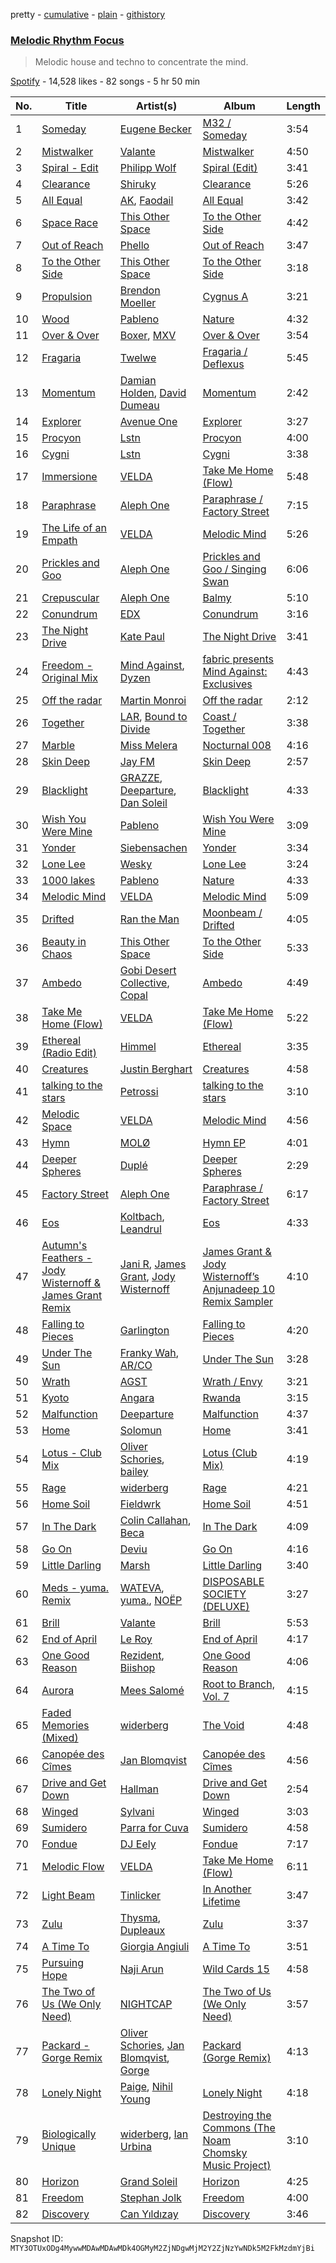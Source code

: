 pretty - [cumulative](/playlists/cumulative/37i9dQZF1DX6Hxkvl9MShf.md) - [plain](/playlists/plain/37i9dQZF1DX6Hxkvl9MShf) - [githistory](https://github.githistory.xyz/mackorone/spotify-playlist-archive/blob/main/playlists/plain/37i9dQZF1DX6Hxkvl9MShf)

### [Melodic Rhythm Focus](https://open.spotify.com/playlist/37i9dQZF1DX6Hxkvl9MShf)

> Melodic house and techno to concentrate the mind.

[Spotify](https://open.spotify.com/user/spotify) - 14,528 likes - 82 songs - 5 hr 50 min

| No. | Title | Artist(s) | Album | Length |
|---|---|---|---|---|
| 1 | [Someday](https://open.spotify.com/track/7mp30d3iokq9QJVuJrCr47) | [Eugene Becker](https://open.spotify.com/artist/0CyuzTTSv7rrrgSkbereey) | [M32 / Someday](https://open.spotify.com/album/1swX91V0758v64RezrjdUk) | 3:54 |
| 2 | [Mistwalker](https://open.spotify.com/track/29HBY8bz6ut3ePI9VyEtx5) | [Valante](https://open.spotify.com/artist/3s1vSYK2eb5fflFHezIbUh) | [Mistwalker](https://open.spotify.com/album/6r0JeC4CfopkU0otpIKqTg) | 4:50 |
| 3 | [Spiral \- Edit](https://open.spotify.com/track/555xHSjplKrHgZteVOwJ7R) | [Philipp Wolf](https://open.spotify.com/artist/6uKv2ihEYpsDwWOW6pv1aH) | [Spiral \(Edit\)](https://open.spotify.com/album/1Xycot3BuBMYXvCFRMeZ88) | 3:41 |
| 4 | [Clearance](https://open.spotify.com/track/4Xs8dQwj1Ic4FyCcCyRKYq) | [Shiruky](https://open.spotify.com/artist/1Tr7ffkJ66E8bXTm2g7uEM) | [Clearance](https://open.spotify.com/album/32i7uXRwJK36jBrjndQ7m8) | 5:26 |
| 5 | [All Equal](https://open.spotify.com/track/18l96LCRzEegdK7snU2DFF) | [AK](https://open.spotify.com/artist/33Cf4O1KAVbtQa00scMi2A), [Faodail](https://open.spotify.com/artist/7p53fRMaR9h4Ri162E5LGi) | [All Equal](https://open.spotify.com/album/1mv4eGXzEDCUmKnf43FUQS) | 3:42 |
| 6 | [Space Race](https://open.spotify.com/track/0xwdddgB2jZ93gUE2MmLQY) | [This Other Space](https://open.spotify.com/artist/6lhdbR7pr8RR29VgTh2lqT) | [To the Other Side](https://open.spotify.com/album/5o5mo6GTWRfGwssThNcnij) | 4:42 |
| 7 | [Out of Reach](https://open.spotify.com/track/7Bp5A16DdqfuQRT8VycDyD) | [Phello](https://open.spotify.com/artist/6TArvryQ2YjjufQdezlUUh) | [Out of Reach](https://open.spotify.com/album/51NhUnwkhYgymplSpEOndN) | 3:47 |
| 8 | [To the Other Side](https://open.spotify.com/track/0WQvuT8ShwwdwCAy86vjvA) | [This Other Space](https://open.spotify.com/artist/6lhdbR7pr8RR29VgTh2lqT) | [To the Other Side](https://open.spotify.com/album/5o5mo6GTWRfGwssThNcnij) | 3:18 |
| 9 | [Propulsion](https://open.spotify.com/track/5sHP9Y0mhhxC1j7AtsqOvT) | [Brendon Moeller](https://open.spotify.com/artist/3V3T5haMWZGfFxqVsAB9oB) | [Cygnus A](https://open.spotify.com/album/0YH8iHF3YgylIRIdlL6bGV) | 3:21 |
| 10 | [Wood](https://open.spotify.com/track/1jySrrqnp7ux50ZdKFCwTZ) | [Pableno](https://open.spotify.com/artist/3Yx4eLSofQtpIvtTGcM77h) | [Nature](https://open.spotify.com/album/5zeYZeKbnrF0jNt6AYCHY4) | 4:32 |
| 11 | [Over & Over](https://open.spotify.com/track/7LtMkKuPFGYkzCmKsn9Iqs) | [Boxer](https://open.spotify.com/artist/2BCF7CstRXVyyH72etqztG), [MXV](https://open.spotify.com/artist/2CGL9R0HbeFEJgZ7b1ShHG) | [Over & Over](https://open.spotify.com/album/1MN98hNKJJ2vwqeuUxafaC) | 3:54 |
| 12 | [Fragaria](https://open.spotify.com/track/5SFYmIfbzjnoQuteQ4CuKi) | [Twelwe](https://open.spotify.com/artist/0cXv4l0iCzhQrRljsAQyQW) | [Fragaria / Deflexus](https://open.spotify.com/album/07f55XYO4bXC7cnaFz2l2C) | 5:45 |
| 13 | [Momentum](https://open.spotify.com/track/0dwUqHfuKGhtYCChyeLyxX) | [Damian Holden](https://open.spotify.com/artist/6VgyMZzlNejIhFh7Yn6SlM), [David Dumeau](https://open.spotify.com/artist/7w0cV0FuzKwIknB51cxzfQ) | [Momentum](https://open.spotify.com/album/1QsITkVjzy1Rx4AqYNUAsZ) | 2:42 |
| 14 | [Explorer](https://open.spotify.com/track/73ZGLBW8CcalAp74aNp04Z) | [Avenue One](https://open.spotify.com/artist/36aAN3R8JUJBcInylswfxA) | [Explorer](https://open.spotify.com/album/6RzLGMfBS4YSydph8v3X7G) | 3:27 |
| 15 | [Procyon](https://open.spotify.com/track/5gvDnP06VUVHoXguSa61GN) | [Lstn](https://open.spotify.com/artist/0OO1zgX3CUfJQwoOEBSKSp) | [Procyon](https://open.spotify.com/album/07rzxct9bZTdMmoVlE0g7g) | 4:00 |
| 16 | [Cygni](https://open.spotify.com/track/6YZ9SMO6M3xiLFdSGTDF16) | [Lstn](https://open.spotify.com/artist/0OO1zgX3CUfJQwoOEBSKSp) | [Cygni](https://open.spotify.com/album/1bisz6k9iWqxXgFhI40NDk) | 3:38 |
| 17 | [Immersione](https://open.spotify.com/track/0vMZDUNKHsu10R8spLzXol) | [VELDA](https://open.spotify.com/artist/4qJI9uNSis7Qi4J1q1Eufn) | [Take Me Home \(Flow\)](https://open.spotify.com/album/4b2TWiGPq0iDNzYKyndF3f) | 5:48 |
| 18 | [Paraphrase](https://open.spotify.com/track/6UxZrWzjU4awYqpqVyFgNi) | [Aleph One](https://open.spotify.com/artist/3oYNb7aE6uwlrEi6mehZeP) | [Paraphrase / Factory Street](https://open.spotify.com/album/7grBNquVmoGIx7asud1VLg) | 7:15 |
| 19 | [The Life of an Empath](https://open.spotify.com/track/6SKHpIBF0zImsmqmRkgvwp) | [VELDA](https://open.spotify.com/artist/4qJI9uNSis7Qi4J1q1Eufn) | [Melodic Mind](https://open.spotify.com/album/6U1k2aJKB0xIeHXAeG52mS) | 5:26 |
| 20 | [Prickles and Goo](https://open.spotify.com/track/3anEkpGQT5hDxtPwtX4itO) | [Aleph One](https://open.spotify.com/artist/3oYNb7aE6uwlrEi6mehZeP) | [Prickles and Goo / Singing Swan](https://open.spotify.com/album/02HQv9kLC7kNf5jtcVP7mc) | 6:06 |
| 21 | [Crepuscular](https://open.spotify.com/track/5mFUHYZXlZhiSdqKmscDcU) | [Aleph One](https://open.spotify.com/artist/3oYNb7aE6uwlrEi6mehZeP) | [Balmy](https://open.spotify.com/album/2w24KFSj3y18ardZ75SIMm) | 5:10 |
| 22 | [Conundrum](https://open.spotify.com/track/7EmY6KCl1EF5FbieZznTrL) | [EDX](https://open.spotify.com/artist/7GMot9WvBYqhhJz92vhBp6) | [Conundrum](https://open.spotify.com/album/53LSWUnOo7bskTO0acMR2C) | 3:16 |
| 23 | [The Night Drive](https://open.spotify.com/track/5hb2q1B9k3GbH5S5G7St8V) | [Kate Paul](https://open.spotify.com/artist/1anQkfV3WidZBDrdAQwAsx) | [The Night Drive](https://open.spotify.com/album/3E5OpinsSZ2ZftAEfNjr7E) | 3:41 |
| 24 | [Freedom \- Original Mix](https://open.spotify.com/track/55PaZ1kAp9GbEq4EKvnkjy) | [Mind Against](https://open.spotify.com/artist/48LWLoeY0dhwaiX1FRsn72), [Dyzen](https://open.spotify.com/artist/4iBwpHcklqLJMHgrTEHEYl) | [fabric presents Mind Against: Exclusives](https://open.spotify.com/album/0ATO1xXlH9Y6g6TyqA46ZS) | 4:43 |
| 25 | [Off the radar](https://open.spotify.com/track/6LpCOSM7ti0RkktlPHPBbK) | [Martin Monroi](https://open.spotify.com/artist/4IB5E37eyDYzrP0nQPogaq) | [Off the radar](https://open.spotify.com/album/1KmL8xWaFnWAWMbistk5L6) | 2:12 |
| 26 | [Together](https://open.spotify.com/track/1GPFWNzYJMZrrrspWyfzLn) | [LAR](https://open.spotify.com/artist/2w3NdJswSn39l3TU9vIRq0), [Bound to Divide](https://open.spotify.com/artist/5nQ7llwdZYT6MWMeLLe8dc) | [Coast / Together](https://open.spotify.com/album/7k8M4tm1mp1DfdVTcTtItQ) | 3:38 |
| 27 | [Marble](https://open.spotify.com/track/7w2Uz5hNCkrKjfgzvvNe6i) | [Miss Melera](https://open.spotify.com/artist/3P7dBiGBrfbqVE1Etbr9f1) | [Nocturnal 008](https://open.spotify.com/album/1zO69WjJDc7QBGpDbscldx) | 4:16 |
| 28 | [Skin Deep](https://open.spotify.com/track/1CAozfu6bPDxaKe39x030x) | [Jay FM](https://open.spotify.com/artist/0XHQV1DM8cqEJrB4gRuogs) | [Skin Deep](https://open.spotify.com/album/3pejPyeMAWaEasm6SzmURn) | 2:57 |
| 29 | [Blacklight](https://open.spotify.com/track/1xuwXSZMBXvgASjegHXftC) | [GRAZZE](https://open.spotify.com/artist/4NyGWI0UeGa6jOyRDLawjt), [Deeparture](https://open.spotify.com/artist/77jpUdhY3sur4mrNURonho), [Dan Soleil](https://open.spotify.com/artist/2z0mmxKTw0KpO7Qnb6aB2r) | [Blacklight](https://open.spotify.com/album/13GuifKdMCY8mjhpT3pUYb) | 4:33 |
| 30 | [Wish You Were Mine](https://open.spotify.com/track/3nTWBIjPDUWuuAfIdgQgxi) | [Pableno](https://open.spotify.com/artist/3Yx4eLSofQtpIvtTGcM77h) | [Wish You Were Mine](https://open.spotify.com/album/5wbyzmz1QgQ2B9K5NSoaGL) | 3:09 |
| 31 | [Yonder](https://open.spotify.com/track/5MIMRwC9I4SP48zoMhAbwh) | [Siebensachen](https://open.spotify.com/artist/1LysQsO6Eq11YuvI300Imv) | [Yonder](https://open.spotify.com/album/7yHZPzZKRtYgTBxNP71Eg1) | 3:34 |
| 32 | [Lone Lee](https://open.spotify.com/track/456Hy3jnUpaJCd1pYbdqSa) | [Wesky](https://open.spotify.com/artist/2Qe7rgMOTEP0nIJdY6mqVn) | [Lone Lee](https://open.spotify.com/album/6K6Zy1aiJoQJEPKeYBaw8e) | 3:24 |
| 33 | [1000 lakes](https://open.spotify.com/track/49xFTW2nKbhkGqRTVzWeUc) | [Pableno](https://open.spotify.com/artist/3Yx4eLSofQtpIvtTGcM77h) | [Nature](https://open.spotify.com/album/5zeYZeKbnrF0jNt6AYCHY4) | 4:33 |
| 34 | [Melodic Mind](https://open.spotify.com/track/4vRHOvD3C0sESg8srdkunk) | [VELDA](https://open.spotify.com/artist/4qJI9uNSis7Qi4J1q1Eufn) | [Melodic Mind](https://open.spotify.com/album/6U1k2aJKB0xIeHXAeG52mS) | 5:09 |
| 35 | [Drifted](https://open.spotify.com/track/57H1bcqbsyrGHfTebZddzy) | [Ran the Man](https://open.spotify.com/artist/69lVKiR03uaDrGqEgOC2gu) | [Moonbeam / Drifted](https://open.spotify.com/album/7lgjYTyAR0PUXAKaOnB4JN) | 4:05 |
| 36 | [Beauty in Chaos](https://open.spotify.com/track/6yP5OEYCfYX5xldBO2MEVA) | [This Other Space](https://open.spotify.com/artist/6lhdbR7pr8RR29VgTh2lqT) | [To the Other Side](https://open.spotify.com/album/5o5mo6GTWRfGwssThNcnij) | 5:33 |
| 37 | [Ambedo](https://open.spotify.com/track/2zM04tPo64cBenFH8ySe4j) | [Gobi Desert Collective](https://open.spotify.com/artist/2w0J6UmL0Unhj5yqE7rlfp), [Copal](https://open.spotify.com/artist/1LjHpgBTL94CVnf7IWq0es) | [Ambedo](https://open.spotify.com/album/37FhL6sBiGuKD8sQwaXIl7) | 4:49 |
| 38 | [Take Me Home \(Flow\)](https://open.spotify.com/track/1rl7OIW7etWxE0AoSBgOr9) | [VELDA](https://open.spotify.com/artist/4qJI9uNSis7Qi4J1q1Eufn) | [Take Me Home \(Flow\)](https://open.spotify.com/album/4b2TWiGPq0iDNzYKyndF3f) | 5:22 |
| 39 | [Ethereal \(Radio Edit\)](https://open.spotify.com/track/4I1craJ9AQ0urnj2w2MRN7) | [Himmel](https://open.spotify.com/artist/2SaSegJV3zAzlLOiQTFXKm) | [Ethereal](https://open.spotify.com/album/4RKhGmT9AL6NnoSLHHNQZd) | 3:35 |
| 40 | [Creatures](https://open.spotify.com/track/2Xu88uUM8dvRSzsZa8Tm2W) | [Justin Berghart](https://open.spotify.com/artist/2U8TggBhPjlTITew6Z3Dgt) | [Creatures](https://open.spotify.com/album/4GSSe42yWKGReogQuuUfuE) | 4:58 |
| 41 | [talking to the stars](https://open.spotify.com/track/7nPMoLmBEkX5RZJFu69yBJ) | [Petrossi](https://open.spotify.com/artist/292Qxue6mDhhn2lAb1UTPY) | [talking to the stars](https://open.spotify.com/album/0QYLpRpeFBLc9ZluwNesya) | 3:10 |
| 42 | [Melodic Space](https://open.spotify.com/track/7ojus18AAOWFneqLSxRyTn) | [VELDA](https://open.spotify.com/artist/4qJI9uNSis7Qi4J1q1Eufn) | [Melodic Mind](https://open.spotify.com/album/6U1k2aJKB0xIeHXAeG52mS) | 4:56 |
| 43 | [Hymn](https://open.spotify.com/track/1v2jFLpXe18CqSMhoCTwzN) | [MOLØ](https://open.spotify.com/artist/29k6IUtkDp9ErAaJrh1Tlg) | [Hymn EP](https://open.spotify.com/album/7zm4nHUqUFvw1ELqgzUKIc) | 4:01 |
| 44 | [Deeper Spheres](https://open.spotify.com/track/1pKglyymqDNY0yXIv94ztW) | [Duplé](https://open.spotify.com/artist/1Mxkl3Mm7sbelsKWiXTfSf) | [Deeper Spheres](https://open.spotify.com/album/31jWTV8wMy7Q12z5ENEWWl) | 2:29 |
| 45 | [Factory Street](https://open.spotify.com/track/2F58Ag9vbwo45IiAAuDgK0) | [Aleph One](https://open.spotify.com/artist/3oYNb7aE6uwlrEi6mehZeP) | [Paraphrase / Factory Street](https://open.spotify.com/album/7grBNquVmoGIx7asud1VLg) | 6:17 |
| 46 | [Eos](https://open.spotify.com/track/4zt4GY2HQIed2cPBjfgYyB) | [Koltbach](https://open.spotify.com/artist/7Gh2MFtYW3bviFGoult3NI), [Leandrul](https://open.spotify.com/artist/4Snz0sv7XxepVcywmQo8kH) | [Eos](https://open.spotify.com/album/4hQmFFx2NcIWdNgctEmOtJ) | 4:33 |
| 47 | [Autumn's Feathers \- Jody Wisternoff & James Grant Remix](https://open.spotify.com/track/7fY7uNpeE0Ltj4bRjbC6fe) | [Jani R](https://open.spotify.com/artist/2amVBLl47zl2VpBbJwCRvZ), [James Grant](https://open.spotify.com/artist/45fFrwMq6sPP5P4k1qqFi7), [Jody Wisternoff](https://open.spotify.com/artist/5gTVJRQmuS88nOhhdHqErL) | [James Grant & Jody Wisternoff’s Anjunadeep 10 Remix Sampler](https://open.spotify.com/album/7wWaddZcwkHrjzrUHj8Hdv) | 4:10 |
| 48 | [Falling to Pieces](https://open.spotify.com/track/414f1otLrNbnkbp1y64Kad) | [Garlington](https://open.spotify.com/artist/0vpphNRtTdCcdrPShcqszB) | [Falling to Pieces](https://open.spotify.com/album/48doydsi6ECHFAtzvg7Ibh) | 4:20 |
| 49 | [Under The Sun](https://open.spotify.com/track/1eKSPMRzGdglxelX3kyrqc) | [Franky Wah](https://open.spotify.com/artist/3IG3Ub4ra8AuSxCFDVkVco), [AR/CO](https://open.spotify.com/artist/7mGI9Sd66FqHjIkwzkgbG7) | [Under The Sun](https://open.spotify.com/album/0nOe03llpGGQNH6Zjyj20Z) | 3:28 |
| 50 | [Wrath](https://open.spotify.com/track/0nxEpiRh6ja8YxKTR8kCkO) | [AGST](https://open.spotify.com/artist/0P5MXX9jXK95yuTDArYkDI) | [Wrath / Envy](https://open.spotify.com/album/1dCtDbppPhPtiIl3ZCkfFu) | 3:21 |
| 51 | [Kyoto](https://open.spotify.com/track/0tPk6OPi760BD6C5WtqcqG) | [Angara](https://open.spotify.com/artist/14MtSANT6PClR71nsqXhy3) | [Rwanda](https://open.spotify.com/album/2EJha1iSDvG06t7tUrkrnV) | 3:15 |
| 52 | [Malfunction](https://open.spotify.com/track/3D4jG7Y8X8McysevNpy8Cj) | [Deeparture](https://open.spotify.com/artist/77jpUdhY3sur4mrNURonho) | [Malfunction](https://open.spotify.com/album/5Qrv5ulhZrnvhrUdKthVwO) | 4:37 |
| 53 | [Home](https://open.spotify.com/track/4Np4NOxEBsYvPNBZ8W0BDu) | [Solomun](https://open.spotify.com/artist/5wJK4kQAkVGjqM9x46KQOC) | [Home](https://open.spotify.com/album/6wXKar1LAK5xSRcPLhbzjR) | 3:41 |
| 54 | [Lotus \- Club Mix](https://open.spotify.com/track/2SIbyyyKMYeZUrNgXMAl88) | [Oliver Schories](https://open.spotify.com/artist/0iTjLBepeGaLgZS18kxgRq), [bailey](https://open.spotify.com/artist/11cVIlWcbl4NaDtqlrVCaM) | [Lotus \(Club Mix\)](https://open.spotify.com/album/2aeejn2J3EFcjihtTDNOIj) | 4:19 |
| 55 | [Rage](https://open.spotify.com/track/6Ey5lYMyrkmtOq4AynJWqq) | [widerberg](https://open.spotify.com/artist/6ob0DwL4uI6eR5i9cc5tNn) | [Rage](https://open.spotify.com/album/0UQq67DPcgjurEE1hv8BaP) | 4:21 |
| 56 | [Home Soil](https://open.spotify.com/track/0zB2n90yhNv9asggzCHquQ) | [Fieldwrk](https://open.spotify.com/artist/5kaKDrdT33R6aZUqOgeurx) | [Home Soil](https://open.spotify.com/album/4S6lffp4MPB7FKPlsWChTZ) | 4:51 |
| 57 | [In The Dark](https://open.spotify.com/track/4oxq6ceUjxkYP1eCYcohCA) | [Colin Callahan](https://open.spotify.com/artist/2iEHP9ulupDjZ4lSerS15e), [Beca](https://open.spotify.com/artist/2qXthFTwJd5iDQXO3aupY6) | [In The Dark](https://open.spotify.com/album/5raouznvybV0UwJd0x8tjG) | 4:09 |
| 58 | [Go On](https://open.spotify.com/track/4d3JRnahWYC2yAFP8P3zPv) | [Deviu](https://open.spotify.com/artist/7IGIJ4SYJmJVQNuYLy1XyH) | [Go On](https://open.spotify.com/album/0XWxX62VjzaDLezYWL8d1m) | 4:16 |
| 59 | [Little Darling](https://open.spotify.com/track/6a8cXlaywnIqM9i5e9CQ1I) | [Marsh](https://open.spotify.com/artist/1eucLGnPT27tdEh6MU29wp) | [Little Darling](https://open.spotify.com/album/6Mei0SlN9JC0ndjc6j85lW) | 3:40 |
| 60 | [Meds \- yuma\. Remix](https://open.spotify.com/track/3VbGkKIFxuUP6fAcmKwEYc) | [WATEVA](https://open.spotify.com/artist/68D0OoPnJ7buwHp1YGrckH), [yuma.](https://open.spotify.com/artist/5ynMbTlnZvBUxrxUrd6gs0), [NOËP](https://open.spotify.com/artist/0SjnenkLIpqRE9SUzogeOp) | [DISPOSABLE SOCIETY \(DELUXE\)](https://open.spotify.com/album/4ydB44OU7hMXY65PJroOnF) | 3:27 |
| 61 | [Brill](https://open.spotify.com/track/33OX22n8bgi4V7bzjsD7Ws) | [Valante](https://open.spotify.com/artist/3s1vSYK2eb5fflFHezIbUh) | [Brill](https://open.spotify.com/album/5USoIoP9r7gFjm2cgle1tZ) | 5:53 |
| 62 | [End of April](https://open.spotify.com/track/1zKeTHsH4bDkxRCDZJ0ooX) | [Le Roy](https://open.spotify.com/artist/3kMhrWKG8MEuMwDDxXzI31) | [End of April](https://open.spotify.com/album/6CholsMw6IRGcCTarY90J1) | 4:17 |
| 63 | [One Good Reason](https://open.spotify.com/track/78rkJWLEiS9xLHoLTvKBMD) | [Rezident](https://open.spotify.com/artist/0hzZTaZ59eR5lESXHRVgkc), [Biishop](https://open.spotify.com/artist/1vaoL5LaD2f0jG2UlrY5yF) | [One Good Reason](https://open.spotify.com/album/1FstNbRbOu1oirig9t4f4K) | 4:06 |
| 64 | [Aurora](https://open.spotify.com/track/1ph04xYVto69PJfUsyfFkA) | [Mees Salomé](https://open.spotify.com/artist/3vcY5vaGqSQF6UA9N2iC4L) | [Root to Branch, Vol\. 7](https://open.spotify.com/album/6wp5huGPxSzeFqm4D6Db7g) | 4:15 |
| 65 | [Faded Memories \(Mixed\)](https://open.spotify.com/track/2TO4pqzHjdo6GlY0c9vCyb) | [widerberg](https://open.spotify.com/artist/6ob0DwL4uI6eR5i9cc5tNn) | [The Void](https://open.spotify.com/album/06m4CHg1X4D2PWi1n1I5uL) | 4:48 |
| 66 | [Canopée des Cîmes](https://open.spotify.com/track/2nVUEKKPv9DDilSZwCcMfu) | [Jan Blomqvist](https://open.spotify.com/artist/5wMlMjOLeJfS5DfxqGfm83) | [Canopée des Cîmes](https://open.spotify.com/album/1YLdXic6IjXGNPMBJhDE0u) | 4:56 |
| 67 | [Drive and Get Down](https://open.spotify.com/track/075hDJMUGL0JoPpHw385iU) | [Hallman](https://open.spotify.com/artist/6lQbKezHkug0aJSkAjYYO5) | [Drive and Get Down](https://open.spotify.com/album/6eE4Z5VF2Qh3URCiMlYtWV) | 2:54 |
| 68 | [Winged](https://open.spotify.com/track/0NPcR1k55P2GkqNbEOzQNZ) | [Sylvani](https://open.spotify.com/artist/581sgZmsCXipWY3qVM4CPS) | [Winged](https://open.spotify.com/album/14XXSsGzPe6mw5lrnj5ags) | 3:03 |
| 69 | [Sumidero](https://open.spotify.com/track/1ZcT9DpO9dPmW3wov6Tlze) | [Parra for Cuva](https://open.spotify.com/artist/238y1dKPtMeFEpX3Y6H1Vr) | [Sumidero](https://open.spotify.com/album/1DElDXosVfJvgArfUOsQYQ) | 4:58 |
| 70 | [Fondue](https://open.spotify.com/track/1pZldGjxSdpj7762vA8K2M) | [DJ Eely](https://open.spotify.com/artist/1pWq7WE6SgN6KxOFXD3w80) | [Fondue](https://open.spotify.com/album/4vXCNj1pri5Rh1RyplbD25) | 7:17 |
| 71 | [Melodic Flow](https://open.spotify.com/track/6yfkhmXK9eBGGrBMR3ypzt) | [VELDA](https://open.spotify.com/artist/4qJI9uNSis7Qi4J1q1Eufn) | [Take Me Home \(Flow\)](https://open.spotify.com/album/4b2TWiGPq0iDNzYKyndF3f) | 6:11 |
| 72 | [Light Beam](https://open.spotify.com/track/3ElJuZPmBGeyZotv1yrusW) | [Tinlicker](https://open.spotify.com/artist/5EmEZjq8eHEC6qFnT63Lza) | [In Another Lifetime](https://open.spotify.com/album/5YbDMcXp70ko2WzPFA7WEb) | 3:47 |
| 73 | [Zulu](https://open.spotify.com/track/7toCMhnVo1qctxl8IK8l9K) | [Thysma](https://open.spotify.com/artist/38rkVgCX1c5TUzFNRwfexd), [Dupleaux](https://open.spotify.com/artist/6DFdY2okBQHMutpHvNllHH) | [Zulu](https://open.spotify.com/album/5BWroPNfI4cgbVZMhOmFgw) | 3:37 |
| 74 | [A Time To](https://open.spotify.com/track/4UiwDnk0riQvDpoNJFAfME) | [Giorgia Angiuli](https://open.spotify.com/artist/4iHnLagnnmgiIwMSm1wuTq) | [A Time To](https://open.spotify.com/album/3BQgR0hDgi4uPaQ31siV83) | 3:51 |
| 75 | [Pursuing Hope](https://open.spotify.com/track/1LvZxDh1QdLjbglpDYmxO9) | [Naji Arun](https://open.spotify.com/artist/6D4iLrobSbnjNEriFsP6lG) | [Wild Cards 15](https://open.spotify.com/album/0PiZxkumyyAWEfJRCojjAs) | 4:58 |
| 76 | [The Two of Us \(We Only Need\)](https://open.spotify.com/track/7mKOhewqU0whbsRHw2vD3t) | [NIGHTCAP](https://open.spotify.com/artist/6zQzf5rafx9QyRokaqO4qH) | [The Two of Us \(We Only Need\)](https://open.spotify.com/album/7hA8pFcuyGgljiYegOCr3b) | 3:57 |
| 77 | [Packard \- Gorge Remix](https://open.spotify.com/track/2hSND2hVEPenTYfmWJ9GDr) | [Oliver Schories](https://open.spotify.com/artist/0iTjLBepeGaLgZS18kxgRq), [Jan Blomqvist](https://open.spotify.com/artist/5wMlMjOLeJfS5DfxqGfm83), [Gorge](https://open.spotify.com/artist/6Y3FCZA50anf3ukg9O7ZLq) | [Packard \(Gorge Remix\)](https://open.spotify.com/album/2aV6mj4wUxxh82ClhtftKJ) | 4:13 |
| 78 | [Lonely Night](https://open.spotify.com/track/7kvs3o12r8O88rJL727YWB) | [Paige](https://open.spotify.com/artist/4Z99ysbztLlZqmYK3urV7w), [Nihil Young](https://open.spotify.com/artist/11OUxHFoGgo2NDSdT6YiEC) | [Lonely Night](https://open.spotify.com/album/5SijFh7slOdvypBK269Be6) | 4:18 |
| 79 | [Biologically Unique](https://open.spotify.com/track/1w0YqmsRPGnUhw5WPCjbwL) | [widerberg](https://open.spotify.com/artist/6ob0DwL4uI6eR5i9cc5tNn), [Ian Urbina](https://open.spotify.com/artist/7miGJahGF5JYOunptmXsQz) | [Destroying the Commons \(The Noam Chomsky Music Project\)](https://open.spotify.com/album/5j49qhDj0R2sNiYhyvsgUl) | 3:10 |
| 80 | [Horizon](https://open.spotify.com/track/5XS5y3JmxNyp39AM1G5LKc) | [Grand Soleil](https://open.spotify.com/artist/7dhbDPq0PhEbcf3PB1f4R8) | [Horizon](https://open.spotify.com/album/0UvAiiyVwwmZ0z0YowDcxK) | 4:25 |
| 81 | [Freedom](https://open.spotify.com/track/2bHGHbsFmjQdmdE7hZSKr6) | [Stephan Jolk](https://open.spotify.com/artist/7w0ddx9rFndvpiqO1VOxJM) | [Freedom](https://open.spotify.com/album/4GPawXGx2GGTfN8dPKUBI9) | 4:00 |
| 82 | [Discovery](https://open.spotify.com/track/5npj4pyFmLxaV7sl59tZVB) | [Can Yıldızay](https://open.spotify.com/artist/5z9s8EUJoZ0HcoRqNrlFNg) | [Discovery](https://open.spotify.com/album/5jxCiCAEmvRsXosoyQXjok) | 3:46 |

Snapshot ID: `MTY3OTUxODg4MywwMDAwMDAwMDk4OGMyM2ZjNDgwMjM2Y2ZjNzYwNDk5M2FkMzdmYjBi`
